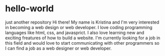 # hello-world
just another repository
Hi there!
  My name is Kristina and I'm very interested in becoming a web design or web developer. I love coding programming languages like html, css, and javasprict. I also love learning new and exciting freatures of how to build a website. I'm currently looking for a job in this field and would love to start communicating with other programmers so I can find a job as a web designer or web developer. 
